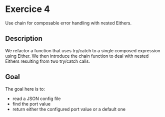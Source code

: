 # Exercice 4

Use chain for composable error handling with nested Eithers.

## Description

We refactor a function that uses try/catch to a single composed expression using Either. We then introduce the chain function to deal with nested Eithers resulting from two try/catch calls.

## Goal

The goal here is to:
 - read a JSON config file
 - find the port value
 - return either the configured port value or a default one
